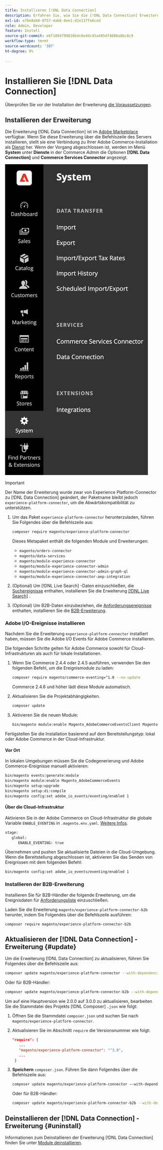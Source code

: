 ```yaml
---
title: Installieren [!DNL Data Connection]
description: Erfahren Sie, wie Sie die [!DNL Data Connection] Erweiterung von Adobe Commerce installieren, aktualisieren und deinstallieren.
exl-id: e78e8ab0-8757-4ab6-8ee1-d2e137fe6ced
role: Admin, Developer
feature: Install
source-git-commit: e6f1094799826bdc0e4dc45a495df4880a8bc8c9
workflow-type: tm+mt
source-wordcount: '387'
ht-degree: 0%

---
```


# Installieren Sie [!DNL Data Connection]

Überprüfen Sie vor der Installation der Erweiterung [die Voraussetzungen](overview.md#prereqs).

## Installieren der Erweiterung

Die Erweiterung [!DNL Data Connection] ist im [Adobe Marketplace](https://commercemarketplace.adobe.com/magento-experience-platform-connector.html) verfügbar. Wenn Sie diese Erweiterung über die Befehlszeile des Servers installieren, stellt sie eine Verbindung zu Ihrer Adobe Commerce-Installation als [Dienst](../landing/saas.md) her. Wenn der Vorgang abgeschlossen ist, werden im Menü **System** unter **Dienste** in der Commerce _Admin_ die Optionen **[!DNL Data Connection]** und **Commerce Services Connector** angezeigt.

![[!DNL Data Connection] Erweiterung Admin view](assets/epc-adminui.png)

>[!IMPORTANT]
>
>Der Name der Erweiterung wurde zwar von Experience Platform-Connector zu [!DNL Data Connection] geändert, der Paketname bleibt jedoch `experience-platform-connector`, um die Abwärtskompatibilität zu unterstützen.

1. Um das Paket `experience-platform-connector` herunterzuladen, führen Sie Folgendes über die Befehlszeile aus:

   ```bash
   composer require magento/experience-platform-connector
   ```

   Dieses Metapaket enthält die folgenden Module und Erweiterungen:

   - `magento/orders-connector`
   - `magento/data-services`
   - `magento/module-experience-connector`
   - `magento/module-experience-connector-admin`
   - `magento/module-experience-connector-admin-graph-ql`
   - `magento/module-experience-connector-aep-integration`

1. (Optional) Um [!DNL Live Search] -Daten einzuschließen, die [Suchereignisse](events.md#search-events) enthalten, installieren Sie die Erweiterung [[!DNL Live Search]](../live-search/install.md) .

1. (Optional) Um B2B-Daten einzubeziehen, die [Anforderungsereignisse](events.md#b2b-events) enthalten, installieren Sie die [B2B-Erweiterung](#install-the-b2b-extension).

### Adobe I/O-Ereignisse installieren

Nachdem Sie die Erweiterung `experience-platform-connector` installiert haben, müssen Sie die Adobe I/O Events für Adobe Commerce installieren.

Die folgenden Schritte gelten für Adobe Commerce sowohl für Cloud-Infrastrukturen als auch für lokale Installationen.

1. Wenn Sie Commerce 2.4.4 oder 2.4.5 ausführen, verwenden Sie den folgenden Befehl, um die Ereignismodule zu laden:

   ```bash
   composer require magento/commerce-eventing=^1.0 --no-update
   ```

   Commerce 2.4.6 und höher lädt diese Module automatisch.

1. Aktualisieren Sie die Projektabhängigkeiten.

   ```bash
   composer update
   ```

1. Aktivieren Sie die neuen Module:

   ```bash
   bin/magento module:enable Magento_AdobeCommerceEventsClient Magento_AdobeCommerceEventsGenerator Magento_AdobeIoEventsClient Magento_AdobeCommerceOutOfProcessExtensibility
   ```

Fertigstellen Sie die Installation basierend auf dem Bereitstellungstyp: lokal oder Adobe Commerce in der Cloud-Infrastruktur.

#### Vor Ort

In lokalen Umgebungen müssen Sie die Codegenerierung und Adobe Commerce-Ereignisse manuell aktivieren:

```bash
bin/magento events:generate:module
bin/magento module:enable Magento_AdobeCommerceEvents
bin/magento setup:upgrade
bin/magento setup:di:compile
bin/magento config:set adobe_io_events/eventing/enabled 1
```

#### Über die Cloud-Infrastruktur

Aktivieren Sie in der Adobe Commerce on Cloud-Infrastruktur die globale Variable `ENABLE_EVENTING` in `.magento.env.yaml`. [Weitere Infos](https://experienceleague.adobe.com/docs/commerce-cloud-service/user-guide/configure/env/stage/variables-global.html#enable_eventing).

```bash
stage:
   global:
      ENABLE_EVENTING: true
```

Übernehmen und pushen Sie aktualisierte Dateien in die Cloud-Umgebung. Wenn die Bereitstellung abgeschlossen ist, aktivieren Sie das Senden von Ereignissen mit dem folgenden Befehl:

```bash
bin/magento config:set adobe_io_events/eventing/enabled 1
```

### Installieren der B2B-Erweiterung

Installieren Sie für B2B-Händler die folgende Erweiterung, um die Ereignisdaten für [Anforderungsliste](events.md#b2b-events) einzuschließen.

Laden Sie die Erweiterung `magento/experience-platform-connector-b2b` herunter, indem Sie Folgendes über die Befehlszeile ausführen:

```bash
composer require magento/experience-platform-connector-b2b
```

## Aktualisieren der [!DNL Data Connection] -Erweiterung {#update}

Um die Erweiterung [!DNL Data Connection] zu aktualisieren, führen Sie Folgendes über die Befehlszeile aus:

```bash
composer update magento/experience-platform-connector --with-dependencies
```

Oder für B2B-Händler:

```bash
composer update magento/experience-platform-connector-b2b --with-dependencies
```

Um auf eine Hauptversion wie 2.0.0 auf 3.0.0 zu aktualisieren, bearbeiten Sie die Stammdatei des Projekts [!DNL Composer] `.json` wie folgt:

1. Öffnen Sie die Stammdatei `composer.json` und suchen Sie nach `magento/experience-platform-connector`.

1. Aktualisieren Sie im Abschnitt `require` die Versionsnummer wie folgt:

   ```json
   "require": {
      ...
      "magento/experience-platform-connector": "^3.0",
      ...
    }
   ```

1. **Speichern** `composer.json`. Führen Sie dann Folgendes über die Befehlszeile aus:

   ```bash
   composer update magento/experience-platform-connector –-with-dependencies
   ```

   Oder für B2B-Händler:

   ```bash
   composer update magento/experience-platform-connector-b2b --with-dependencies
   ```

## Deinstallieren der [!DNL Data Connection] -Erweiterung {#uninstall}

Informationen zum Deinstallieren der Erweiterung [!DNL Data Connection] finden Sie unter [Module deinstallieren](https://experienceleague.adobe.com/docs/commerce-operations/installation-guide/tutorials/uninstall-modules.html).
